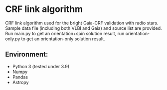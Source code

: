 # CRF link algorithm
CRF link algorithm used for the bright Gaia-CRF validation with radio stars.
Sample data file (including both VLBI and Gaia) and source list are provided.
Run main.py to get an orientation+spin solution result, run orientation-only.py to get an orientation-only solution result.
## Environment:
* Python 3 (tested under 3.9)
* Numpy
* Pandas
* Astropy
